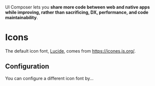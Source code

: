 UI Composer lets you **share more code between web and native apps while improving, rather than sacrificing, DX, performance, and code maintainability**.

# Icons

The default icon font, [Lucide](https://icones.js.org/collection/lucide), comes from https://icones.js.org/.

## Configuration

You can configure a different icon font by...
